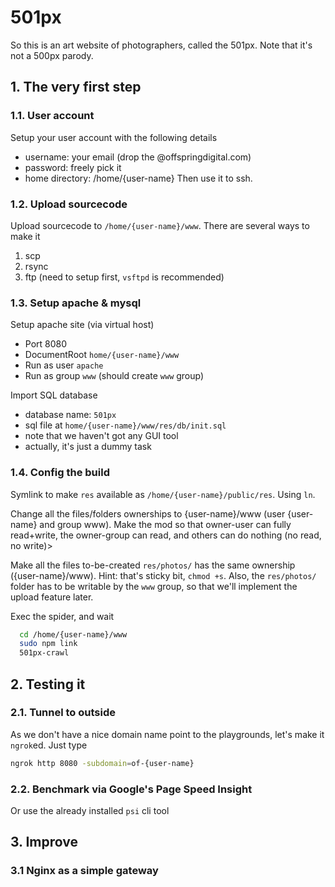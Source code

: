 501px
=====
So this is an art website of photographers, called the 501px.
Note that it's not a 500px parody.


## 1. The very first step

### 1.1. User account
Setup your user account with the following details
* username: your email (drop the @offspringdigital.com)
* password: freely pick it
* home directory: /home/{user-name}
Then use it to ssh.

### 1.2. Upload sourcecode
Upload sourcecode to `/home/{user-name}/www`. There are several ways to make it
1. scp
2. rsync
3. ftp (need to setup first, `vsftpd` is recommended)

### 1.3. Setup apache & mysql
Setup apache site (via virtual host)
* Port 8080
* DocumentRoot `home/{user-name}/www`
* Run as user `apache`
* Run as group `www` (should create `www` group)

Import SQL database
* database name: `501px`
* sql file at `home/{user-name}/www/res/db/init.sql`
* note that we haven't got any GUI tool
* actually, it's just a dummy task

### 1.4. Config the build
Symlink to make `res` available as `/home/{user-name}/public/res`.
Using `ln`.

Change all the files/folders ownerships to {user-name}/www (user {user-name}
and group www). Make the mod so that owner-user can fully read+write, the
owner-group can read, and others can do nothing (no read, no write)>

Make all the files to-be-created `res/photos/` has the same ownership
({user-name}/www). Hint: that's sticky bit, `chmod +s`. Also, the `res/photos/`
folder has to be writable by the `www` group, so that we'll implement the
upload feature later.

Exec the spider, and wait
```bash
  cd /home/{user-name}/www
  sudo npm link
  501px-crawl
```


## 2. Testing it

### 2.1. Tunnel to outside
As we don't have a nice domain name point to the playgrounds, let's make it
`ngrok`ed. Just type
```bash
ngrok http 8080 -subdomain=of-{user-name}
```

### 2.2. Benchmark via Google's Page Speed Insight
Or use the already installed `psi` cli tool

## 3. Improve

### 3.1  Nginx as a simple gateway

